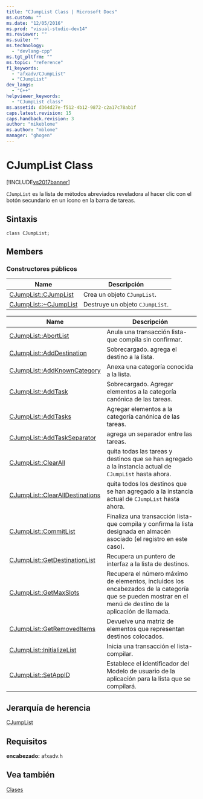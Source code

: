 ```yaml
---
title: "CJumpList Class | Microsoft Docs"
ms.custom: ""
ms.date: "12/05/2016"
ms.prod: "visual-studio-dev14"
ms.reviewer: ""
ms.suite: ""
ms.technology: 
  - "devlang-cpp"
ms.tgt_pltfrm: ""
ms.topic: "reference"
f1_keywords: 
  - "afxadv/CJumpList"
  - "CJumpList"
dev_langs: 
  - "C++"
helpviewer_keywords: 
  - "CJumpList class"
ms.assetid: d364d27e-f512-4b12-9872-c2a17c78ab1f
caps.latest.revision: 15
caps.handback.revision: 3
author: "mikeblome"
ms.author: "mblome"
manager: "ghogen"
---
```

# CJumpList Class
[!INCLUDE[vs2017banner](../../assembler/inline/includes/vs2017banner.md)]

`CJumpList` es la lista de métodos abreviados reveladora al hacer clic con el botón secundario en un icono en la barra de tareas.  
  
## Sintaxis  
  
```  
class CJumpList;  
```  
  
## Members  
  
### Constructores públicos  
  
|Name|Descripción|  
|----------|-----------------|  
|[CJumpList::CJumpList](../Topic/CJumpList::CJumpList.md)|Crea un objeto `CJumpList`.|  
|[CJumpList::~CJumpList](../Topic/CJumpList::~CJumpList.md)|Destruye un objeto `CJumpList`.|  
  
|Name|Descripción|  
|----------|-----------------|  
|[CJumpList::AbortList](../Topic/CJumpList::AbortList.md)|Anula una transacción lista\-que compila sin confirmar.|  
|[CJumpList::AddDestination](../Topic/CJumpList::AddDestination.md)|Sobrecargado.  agrega el destino a la lista.|  
|[CJumpList::AddKnownCategory](../Topic/CJumpList::AddKnownCategory.md)|Anexa una categoría conocida a la lista.|  
|[CJumpList::AddTask](../Topic/CJumpList::AddTask.md)|Sobrecargado.  Agregar elementos a la categoría canónica de las tareas.|  
|[CJumpList::AddTasks](../Topic/CJumpList::AddTasks.md)|Agregar elementos a la categoría canónica de las tareas.|  
|[CJumpList::AddTaskSeparator](../Topic/CJumpList::AddTaskSeparator.md)|agrega un separador entre las tareas.|  
|[CJumpList::ClearAll](../Topic/CJumpList::ClearAll.md)|quita todas las tareas y destinos que se han agregado a la instancia actual de `CJumpList` hasta ahora.|  
|[CJumpList::ClearAllDestinations](../Topic/CJumpList::ClearAllDestinations.md)|quita todos los destinos que se han agregado a la instancia actual de `CJumpList` hasta ahora.|  
|[CJumpList::CommitList](../Topic/CJumpList::CommitList.md)|Finaliza una transacción lista\-que compila y confirma la lista designada en almacén asociado \(el registro en este caso\).|  
|[CJumpList::GetDestinationList](../Topic/CJumpList::GetDestinationList.md)|Recupera un puntero de interfaz a la lista de destinos.|  
|[CJumpList::GetMaxSlots](../Topic/CJumpList::GetMaxSlots.md)|Recupera el número máximo de elementos, incluidos los encabezados de la categoría que se pueden mostrar en el menú de destino de la aplicación de llamada.|  
|[CJumpList::GetRemovedItems](../Topic/CJumpList::GetRemovedItems.md)|Devuelve una matriz de elementos que representan destinos colocados.|  
|[CJumpList::InitializeList](../Topic/CJumpList::InitializeList.md)|Inicia una transacción el lista\-compilar.|  
|[CJumpList::SetAppID](../Topic/CJumpList::SetAppID.md)|Establece el identificador del Modelo de usuario de la aplicación para la lista que se compilará.|  
  
## Jerarquía de herencia  
 [CJumpList](../../mfc/reference/cjumplist-class.md)  
  
## Requisitos  
 **encabezado:** afxadv.h  
  
## Vea también  
 [Clases](../../mfc/reference/mfc-classes.md)